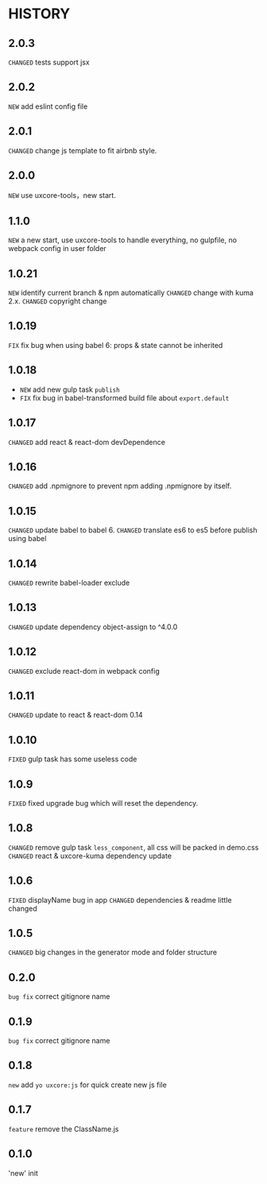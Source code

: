 HISTORY
=================

## 2.0.3

`CHANGED` tests support jsx

## 2.0.2

`NEW` add eslint config file

## 2.0.1

`CHANGED` change js template to fit airbnb style.

## 2.0.0

`NEW` use uxcore-tools，new start.

## 1.1.0

`NEW` a new start, use uxcore-tools to handle everything, no gulpfile, no webpack config in user folder

## 1.0.21

`NEW` identify current branch & npm automatically
`CHANGED` change with kuma 2.x.
`CHANGED` copyright change

## 1.0.19

`FIX` fix bug when using babel 6: props & state cannot be inherited

## 1.0.18

* `NEW` add new gulp task `publish`
* `FIX` fix bug in babel-transformed build file about `export.default`

## 1.0.17

`CHANGED` add react & react-dom devDependence

## 1.0.16

`CHANGED` add .npmignore to prevent npm adding .npmignore by itself.

## 1.0.15

`CHANGED` update babel to babel 6.
`CHANGED` translate es6 to es5 before publish using babel

## 1.0.14

`CHANGED` rewrite babel-loader exclude

## 1.0.13

`CHANGED` update dependency object-assign to ^4.0.0

## 1.0.12

`CHANGED` exclude react-dom in webpack config

## 1.0.11

`CHANGED` update to react & react-dom 0.14

## 1.0.10

`FIXED` gulp task has some useless code

## 1.0.9

`FIXED` fixed upgrade bug which will reset the dependency.

## 1.0.8

`CHANGED` remove gulp task `less_component`, all css will be packed in demo.css
`CHANGED` react & uxcore-kuma dependency update

## 1.0.6

`FIXED` displayName bug in app
`CHANGED` dependencies & readme little changed

## 1.0.5

`CHANGED` big changes in the generator mode and folder structure

## 0.2.0

`bug fix`  correct gitignore name


## 0.1.9

`bug fix`  correct gitignore name


## 0.1.8

`new` add  `yo uxcore:js` for quick create new js file

## 0.1.7 

`feature` remove the ClassName.js

## 0.1.0

'new' init